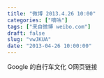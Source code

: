 ```yaml
---
title: "微博 2013.4.26 10:00"
categories: ["嘀咕"]
tags: ["来自微博 weibo.com"]
draft: false
slug: "vwJKUA"
date: "2013-04-26 10:00:00"
---
```


<p>Google 的自行车文化 O网页链接 ​​​​</p>
